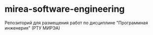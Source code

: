 # mirea-software-engineering
Репозиторий для размещения работ по дисциплине "Программная инженерия" (РТУ МИРЭА)
